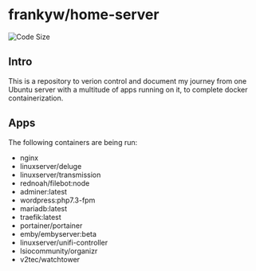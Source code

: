 # frankyw/home-server
![Code Size](https://img.shields.io/github/languages/code-size/frankyw/home-server.svg?style=plastic)

## Intro
This is a repository to verion control and document my journey from one Ubuntu server with a multitude of apps running on it, to complete docker containerization.

## Apps

The following containers are being run:

* nginx
* linuxserver/deluge
* linuxserver/transmission
* rednoah/filebot:node
* adminer:latest
* wordpress:php7.3-fpm
* mariadb:latest
* traefik:latest
* portainer/portainer
* emby/embyserver:beta
* linuxserver/unifi-controller
* lsiocommunity/organizr
* v2tec/watchtower
